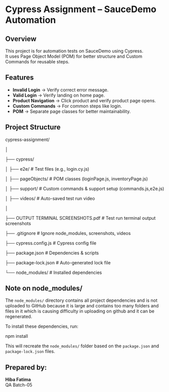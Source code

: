 # **Cypress Assignment – SauceDemo Automation**

## **Overview**
This project is for automation tests on SauceDemo using Cypress.  
It uses Page Object Model (POM) for better structure and Custom Commands for reusable steps.

## **Features**
- **Invalid Login** → Verify correct error message.  
- **Valid Login** → Verify landing on home page.  
- **Product Navigation** → Click product and verify product page opens.  
- **Custom Commands** → For common steps like login.  
- **POM** → Separate page classes for better maintainability.  

## **Project Structure**
cypress-assignment/

│

├── cypress/

│ ├── e2e/ # Test files (e.g., login.cy.js)

│ ├── pageObjects/ # POM classes (loginPage.js, inventoryPage.js)

│ ├── support/ # Custom commands & support setup (commands.js,e2e.js)

│ ├── videos/ # Auto-saved test run video

│

├── OUTPUT TERMINAL SCREENSHOTS.pdf # Test run terminal output screenshots

├── .gitignore # Ignore node_modules, screenshots, videos

├── cypress.config.js # Cypress config file

├── package.json # Dependencies & scripts

├── package-lock.json # Auto-generated lock file

└── node_modules/ # Installed dependencies 


## **Note on node_modules/**
The `node_modules/` directory contains all project dependencies and is not uploaded to GitHub because it is large and contains too many folders and files in it which is causing difficulty in uploading on github and it can be regenerated.  

To install these dependencies, run:

npm install

This will recreate the `node_modules/` folder based on the `package.json` and `package-lock.json` files.

## Prepared by:
**Hiba Fatima**  
QA Batch-05

